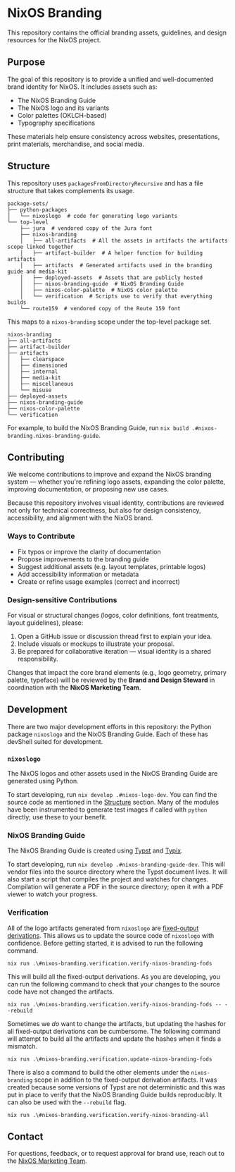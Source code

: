 # NixOS Branding

This repository contains the official branding assets, guidelines, and design resources for the NixOS project.

## Purpose

The goal of this repository is to provide a unified and well-documented brand identity for NixOS.
It includes assets such as:

- The NixOS Branding Guide
- The NixOS logo and its variants
- Color palettes (OKLCH-based)
- Typography specifications

These materials help ensure consistency across websites, presentations, print materials, merchandise, and social media.

## Structure

This repository uses `packagesFromDirectoryRecursive` and has a file structure that takes complements its usage.

```
package-sets/
├── python-packages
│   └── nixoslogo  # code for generating logo variants
└── top-level
    ├── jura  # vendored copy of the Jura font
    ├── nixos-branding
    │   ├── all-artifacts  # All the assets in artifacts the artifacts scope linked together
    │   ├── artifact-builder  # A helper function for building artifacts
    │   ├── artifacts  # Generated artifacts used in the branding guide and media-kit
    │   ├── deployed-assets  # Assets that are publicly hosted
    │   ├── nixos-branding-guide  # NixOS Branding Guide
    │   ├── nixos-color-palette  # NixOS color palette
    │   └── verification  # Scripts use to verify that everything builds
    └── route159  # vendored copy of the Route 159 font
```

This maps to a `nixos-branding` scope under the top-level package set.

```
nixos-branding
├── all-artifacts
├── artifact-builder
├── artifacts
│   ├── clearspace
│   ├── dimensioned
│   ├── internal
│   ├── media-kit
│   ├── miscellaneous
│   └── misuse
├── deployed-assets
├── nixos-branding-guide
├── nixos-color-palette
└── verification
```

For example, to build the NixOS Branding Guide, run `nix build .#nixos-branding.nixos-branding-guide`.

## Contributing

We welcome contributions to improve and expand the NixOS branding system — whether you're refining logo assets, expanding the color palette, improving documentation, or proposing new use cases.

Because this repository involves visual identity, contributions are reviewed not only for technical correctness, but also for design consistency, accessibility, and alignment with the NixOS brand.

### Ways to Contribute

- Fix typos or improve the clarity of documentation
- Propose improvements to the branding guide
- Suggest additional assets (e.g. layout templates, printable logos)
- Add accessibility information or metadata
- Create or refine usage examples (correct and incorrect)

### Design-sensitive Contributions

For visual or structural changes (logos, color definitions, font treatments, layout guidelines), please:

1. Open a GitHub issue or discussion thread first to explain your idea.
1. Include visuals or mockups to illustrate your proposal.
1. Be prepared for collaborative iteration — visual identity is a shared responsibility.

Changes that impact the core brand elements (e.g., logo geometry, primary palette, typeface) will be reviewed by the **Brand and Design Steward** in coordination with the **NixOS Marketing Team**.

## Development

There are two major development efforts in this repository: the Python package `nixoslogo` and the NixOS Branding Guide.
Each of these has devShell suited for development.

### `nixoslogo`

The NixOS logos and other assets used in the NixOS Branding Guide are generated using Python.

To start developing, run `nix develop .#nixos-logo-dev`.
You can find the source code as mentioned in the [Structure](#structure) section.
Many of the modules have been instrumented to generate test images if called with `python` directly; use these to your benefit.

### NixOS Branding Guide

The NixOS Branding Guide is created using [Typst](https://github.com/typst/typst) and [Typix](https://github.com/loqusion/typix).

To start developing, run `nix develop .#nixos-branding-guide-dev`.
This will vendor files into the source directory where the Typst document lives.
It will also start a script that compiles the project and watches for changes.
Compilation will generate a PDF in the source directory; open it with a PDF viewer to watch your progress.

### Verification

All of the logo artifacts generated from `nixoslogo` are [fixed-output derivations][fods].
This allows us to update the source code of `nixoslogo` with confidence.
Before getting started, it is advised to run the following command.

```
nix run .\#nixos-branding.verification.verify-nixos-branding-fods
```

This will build all the fixed-output derivations.
As you are developing, you can run the following command to check that your changes to the source code have not changed the artifacts.

```
nix run .\#nixos-branding.verification.verify-nixos-branding-fods -- --rebuild
```

Sometimes we _do_ want to change the artifacts, but updating the hashes for all fixed-output derivations can be cumbersome.
The following command will attempt to build all the artifacts and update the hashes when it finds a mismatch.

```
nix run .\#nixos-branding.verification.update-nixos-branding-fods
```

There is also a command to build the other elements under the `nixos-branding` scope in addition to the fixed-output derivation artifacts.
It was created because some versions of Typst are not deterministic and this was put in place to verify that the NixOS Branding Guide builds reproducibly.
It can also be used with the `--rebuild` flag.

```
nix run .\#nixos-branding.verification.verify-nixos-branding-all
```

## Contact

For questions, feedback, or to request approval for brand use, reach out to the [NixOS Marketing Team](https://nixos.org/community/teams/marketing/).

[fods]: https://nix.dev/manual/nix/latest/glossary.html?highlight=fixed-output#gloss-fixed-output-derivation

